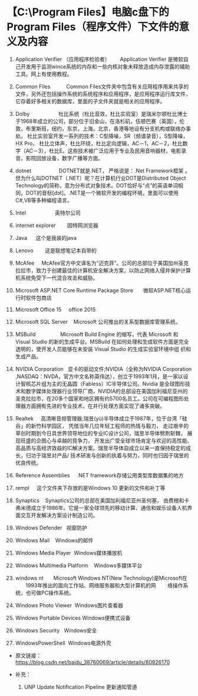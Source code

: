 <!--
 * @Author: your name
 * @Date: 2020-02-06 10:11:15
 * @LastEditTime : 2020-02-06 22:38:32
 * @LastEditors  : Please set LastEditors
 * @Description: In User Settings Edit
 * @FilePath: \beixiang\LY_Restart\电脑文件\readme.md
 -->
# 【C:\Program Files】电脑c盘下的Program Files（程序文件）下文件的意义及内容
  1. Application Verifier （应用程序检验者）       Application Verifier 是微软自己开发用于监测wince系统的内存和一些内核对象未释放造成内存泄露的辅助工具。网上有使用教程。


  2. Common Files           Common Files文件夹中包含有关应用程序用来共享的文件，另外还包括操作系统的系统程序和应用程序，是应用程序运行库文件，它存着好多相关的数据库，里面的子文件夹就是相关的应用程序。


  3. Dolby                    杜比系统（杜比音效，杜比实验室）是瑞米尔顿杜比博士于1968年成立的公司，部分位于旧金山，在洛杉矶，伍顿巴赛（英国），伦敦，布里斯班，纽约，东京，上海，北京，香港等地设有分支机构或联络办事处。
  杜比实验室开发一系列的技术：C型降噪，SR（频谱录音），S型降噪，HX Pro， 杜比立体声，杜比环绕，杜比定向逻辑，AC－1，AC－2，杜比数字（AC－3），杜比E。这些技术被广泛应用于专业及民用音响器材，电影录音，影院回放设备，数字广播等方面。


  4. dotnet                   DOTNET就是.NET， 严格说是：.Net Framework框架 。但为什么叫DOTNET（.NET）呢？在计算机行业DOT是Distributed Object Technology的简称，意为分布式对象技术。DOT恰好与“点”的英语单词相同，DOT的音标[dɔt]。.NET是一个微软开发的编程环境，里面可以使用C#,VB等多种编程语言。


  5. Intel                    英特尔公司


  6. internet explorer        因特网浏览器


  7. Java      这个是我装的java


  8. Lenovo        这是联想笔记本自带的


  9. McAfee     McAfee官方中文译名为“迈克菲”。公司的总部位于美国加州圣克拉拉市，致力于创建最佳的计算机安全解决方案，以防止网络入侵并保护计算机系统免受下一代混合攻击和威胁。


  10. Microsoft ASP.NET Core Runtime Package Store       微软ASP.NET核心运行时软件包商店


  11. Microsoft Office 15     office 2015


  12. Microsoft SQL Server    Microsoft 公司推出的关系型数据库管理系统。


  13. MSBuild                 Microsoft Build Engine 的缩写，代表 Microsoft 和 Visual Studio 的新的生成平台。MSBuild 在如何处理和生成软件方面是完全透明的，使开发人员能够在未安装 Visual Studio 的生成实验室环境中组 织和生成产品。

  14. NVIDIA Corporation   显卡的驱动文件;NVIDIA（全称为NVIDIA Corporation ,NASDAQ：NVDA，官方中文名称英伟达），创立于1993年1月，是一家以设计智核芯片组为主的无晶圆（Fabless）IC半导体公司。Nvidia 是全球图形技术和数字媒体处理器行业领导厂商，NVIDIA的总部设在美国加利福尼亚州的圣克拉拉市，在20多个国家和地区拥有约5700名员工。公司在可编程图形处理器方面拥有先进的专业技术，在并行处理方面实现了诸多突破。


  15. Realtek     高清晰音频管理器;瑞昱(yù)半导体成立于1987年，位于台湾「硅谷」的新竹科学园区， 凭借当年几位年轻工程师的热情与毅力， 走过艰辛的草创时期到今日具世界领导地位的专业IC设计公司，瑞昱半导体劈荆斩棘， 展现旺盛的企图心与卓越的竞争力， 开发出广受全球市场肯定与欢迎的高性能、高品质与高经济效益的IC解决方案。瑞昱半导体自成立以来一直保持稳定的成长，归功于瑞昱对产品/ 技术研发与创新的执着与努力，同时也归因于瑞昱的优良传统。


  16. Reference Assemblies     .NET framework存储公用类型库数据集的地方


  17. rempl     这个文件夹下存放的是Windows 10 更新的文件和补丁等


  18. Synaptics    Synaptics公司的总部在美国加利福尼亚州圣何塞， 由费根和卡弗米德成立于1986年。它是一家全球领先的移动计算、通信和娱乐设备人机界面交互开发解决方案设计制造公司。


  19. Windows Defender   视窗防护


  20. Windows Mail    Windows的邮件


  21. Windows Media Player  Windows媒体播放机


  22. Windows Multimedia Platform    Windows多媒体平台


  23. windows nt       Microsoft Windows NT(New Technology)是Microsoft在
         1993年推出的面向工作站、网络服务器和大型计算机的网
         络操作系统，也可做PC操作系统。


  24. Windows Photo Viewer  Windows图片查看器


  25. Windows Portable Devices  Windows便携式设备


  26. Windows Security   Windows安全


  27. WindowsPowerShell  Windows电源外壳

  * 原文链接：https://blog.csdn.net/baidu_38760069/article/details/80926170

  * 补充：
    1. UNP  Update Notification Pipeline    更新通知管道
  